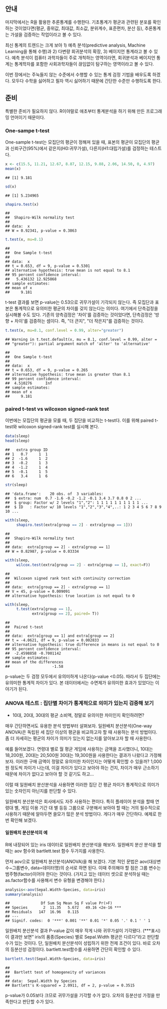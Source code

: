 안내
----

마지막에서는 R을 활용한 추론통계를 수행한다. 기초통계가 평균과 관련된 분포를 확인하는 것이었다면(평균, 중위값, 최대값, 최소값, 분위계수, 표준편차, 분산 등), 추론통계는 가설을 검증하는 작업이라고 볼 수 있다.

최신 통계의 트렌드는 크게 보아 1) 예측 분석(predictive analysis, Machine Learning을 통해 수행)과 2) 다변량 회귀분석의 확장, 3) 베이지언 통계라고 볼 수 있다. 예측 분석이 컴퓨터 과학자들이 주로 개척하는 영역이라면, 회귀분석과 베이지언 통계는 통계학자를 포함한 사회과학자들이 끊임없이 탐구하는 영역이라고 볼 수 있다.

이번 장에서는 주눅들지 않는 수준에서 수행할 수 있는 통계 검정 기법을 배우도록 하겠다. 모두다 수학을 싫어하고 필자 역시 싫어하기 때문에 간단한 수준만 수행하도록 한다.

준비
----

특별한 준비가 필요하지 않다. R이야말로 애초부터 통계분석을 하기 위해 만든 프로그래밍 언어이기 때문이다.

### One-sampe t-test

One-sample t-test는 모집단의 평균이 정해져 있을 때, 표본의 평균이 모집단의 평균과 신뢰구간(95%)에서 같은지(H0:귀무가설), 다른지(H1:대립가설)를 검정하는 테스트다.

``` r
x <- c(15.5, 11.21, 12.67, 8.87, 12.15, 9.88, 2.06, 14.50, 0, 4.97)
mean(x)
```

    ## [1] 9.181

``` r
sd(x)
```

    ## [1] 5.234965

``` r
shapiro.test(x)
```

    ## 
    ##  Shapiro-Wilk normality test
    ## 
    ## data:  x
    ## W = 0.92341, p-value = 0.3863

``` r
t.test(x, mu=8.1)
```

    ## 
    ##  One Sample t-test
    ## 
    ## data:  x
    ## t = 0.653, df = 9, p-value = 0.5301
    ## alternative hypothesis: true mean is not equal to 8.1
    ## 95 percent confidence interval:
    ##   5.436132 12.925868
    ## sample estimates:
    ## mean of x 
    ##     9.181

t-test 결과를 보면 p-value는 0.53으로 귀무가설이 기각되지 않는다. 즉 모집단과 표본은 통계적으로 유의미한 평균의 차이를 갖지 않는다는 의미다. 여기에서 단측검정을 실시해볼 수도 있다. 기존의 양측검정은 '차이'를 검증하는 것이었다면, 단측검정은 '방향 + 차이'를 검증하는 셈이다. 즉, "더 큰지", "더 작은지"를 검증하는 것이다.

``` r
t.test(x, mu=8.1, conf.level = 0.99, alter="greater")
```

    ## Warning in t.test.default(x, mu = 8.1, conf.level = 0.99, alter =
    ## "greater"): partial argument match of 'alter' to 'alternative'

    ## 
    ##  One Sample t-test
    ## 
    ## data:  x
    ## t = 0.653, df = 9, p-value = 0.265
    ## alternative hypothesis: true mean is greater than 8.1
    ## 99 percent confidence interval:
    ##  4.510276      Inf
    ## sample estimates:
    ## mean of x 
    ##     9.181

### paired t-test vs wilcoxon signed-rank test

이번에는 모집단의 평균을 모를 때, 두 집단을 비교하는 t-test다. 이를 위해 paired t-test와 wilcoxon signed-rank test를 실시해 본다.

``` r
data(sleep)
head(sleep)
```

    ##   extra group ID
    ## 1   0.7     1  1
    ## 2  -1.6     1  2
    ## 3  -0.2     1  3
    ## 4  -1.2     1  4
    ## 5  -0.1     1  5
    ## 6   3.4     1  6

``` r
str(sleep)
```

    ## 'data.frame':    20 obs. of  3 variables:
    ##  $ extra: num  0.7 -1.6 -0.2 -1.2 -0.1 3.4 3.7 0.8 0 2 ...
    ##  $ group: Factor w/ 2 levels "1","2": 1 1 1 1 1 1 1 1 1 1 ...
    ##  $ ID   : Factor w/ 10 levels "1","2","3","4",..: 1 2 3 4 5 6 7 8 9 10 ...

``` r
with(sleep, 
     shapiro.test(extra[group == 2] - extra[group == 1]))
```

    ## 
    ##  Shapiro-Wilk normality test
    ## 
    ## data:  extra[group == 2] - extra[group == 1]
    ## W = 0.82987, p-value = 0.03334

``` r
with(sleep,
     wilcox.test(extra[group == 2] - extra[group == 1], exact=F))
```

    ## 
    ##  Wilcoxon signed rank test with continuity correction
    ## 
    ## data:  extra[group == 2] - extra[group == 1]
    ## V = 45, p-value = 0.009091
    ## alternative hypothesis: true location is not equal to 0

``` r
with(sleep,
     t.test(extra[group == 1],
            extra[group == 2], paired= T))
```

    ## 
    ##  Paired t-test
    ## 
    ## data:  extra[group == 1] and extra[group == 2]
    ## t = -4.0621, df = 9, p-value = 0.002833
    ## alternative hypothesis: true difference in means is not equal to 0
    ## 95 percent confidence interval:
    ##  -2.4598858 -0.7001142
    ## sample estimates:
    ## mean of the differences 
    ##                   -1.58

p-value는 두 검정 모두에서 유의미하게 나온다(p-value &lt;0.05). 따라서 두 집단에는 유의미한 통계적 차이가 있다. 본 데이터에서는 수면제가 유의미한 효과가 있었다는 이야기가 된다.

### ANOVA 테스트 : 집단별 차이가 통계적으로 의미가 있는지 검증해 보기

-   10대, 20대, 30대의 평균 소비액, 정말로 유의미한 차이인지 확인하려면?

매우 간단하면서도 유용한 분석 방법부터 살펴보자. 일원배치 분산분석(One-way ANOVA)은 독립된 세 집단 이상의 평균을 비교하고자 할 때 사용하는 분석 방법이다. 좀 더 자세히는 평균의 차이가 의미가 있는지 없는지를 알아보고자 할 때 사용한다.

예를 들어보겠다. 연령대 별로 월 평균 게임에 사용하는 금액을 조사했더니, 10대는 18,200원, 20대는 20,500원 30대는 19,300원을 사용한다는 결과가 나왔다고 가정해 보자. 이러한 구매 금액이 정말로 유의미한 차이인지는 어떻게 확인할 수 있을까? 1,000원 정도씩 차이가 나는데, 이걸 차이가 있다고 보아야 하는 건지, 차이가 매우 근소하기 때문에 차이가 없다고 보아야 할 것 같기도 하고…

이럴 때 일원배치 분산분석을 사용하면 이러한 집단 간 평균 차이가 통계적으로 의미가 있는 숫자인지 아닌지를 판단할 수 있다.

일원배치 분산분석은 회사에서도 자주 사용하는 편이다. 특히 플레이어 분석을 할때 연령대 별, 게임 이용 기간 대 별 등등 그룹으로 구분해서 보아야 할 때는 거의 필수적으로 사용하기 때문에 알아두면 쓸모가 많은 분석 방법이다. 게다가 매우 간단하다. 예제로 한번 확인해 보겠다.

#### 일원배치 분산분석의 예

R에 내장되어 있는 iris 데이터로 일원배치 분산분석을 해보자. 일원배치 분산 분석을 할 때는 aov 함수와 bartlett.test 함수 두가지를 사용한다.

먼저 aov으로 일원배치 분산분석(ANOVA)을 해 보겠다. 기본 적인 문법은 aov(대상변수~그룹변수, data=데이터명)의 순서로 하면 된다. 이때 주의해야 할 점은 그룹 변수는 범주형(factor)이어야 한다는 것이다. (가지고 있는 데이터 셋으로 분석하실 때는 as.factor함수를 사용해서 변수 유형을 변경해야 한다.)

``` r
analysis<-aov(Sepal.Width~Species, data=iris)
summary(analysis)
```

    ##              Df Sum Sq Mean Sq F value Pr(>F)    
    ## Species       2  11.35   5.672   49.16 <2e-16 ***
    ## Residuals   147  16.96   0.115                   
    ## ---
    ## Signif. codes:  0 '***' 0.001 '**' 0.01 '*' 0.05 '.' 0.1 ' ' 1

일원배치 분산분석 결과 P-value 값이 매우 작게 나와 귀무가설이 기각됐다. (\*\*\*표시) 이 결과만 보면” iris의 품종(Species) 별로 Sepal.Width 평균은 다르다”라고 판단할 수가 있는 것이다. 단, 일원배치 분산분석이 성립하기 위한 전제 조건이 있다. 바로 오차의 등분산성 검정이다. bartlett.test함수를 사용하면 간단히 확인할 수 있다.

``` r
bartlett.test(Sepal.Width~Species, data=iris)
```

    ## 
    ##  Bartlett test of homogeneity of variances
    ## 
    ## data:  Sepal.Width by Species
    ## Bartlett's K-squared = 2.0911, df = 2, p-value = 0.3515

p-value가 0.05보다 크므로 귀무가설을 기각할 수가 없다. 오차의 등분산성 가정을 만족한다고 판단할 수가 있다.
